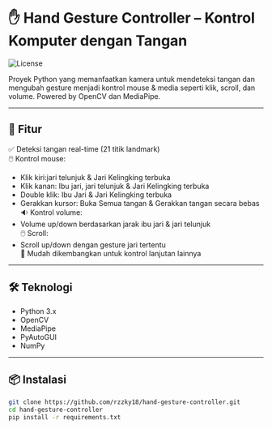 # ✋ Hand Gesture Controller – Kontrol Komputer dengan Tangan
![License](https://img.shields.io/badge/License-Apache%202.0-blue.svg)

Proyek Python yang memanfaatkan kamera untuk mendeteksi tangan dan mengubah gesture menjadi kontrol mouse & media seperti klik, scroll, dan volume. Powered by OpenCV dan MediaPipe.

---

## 🎯 Fitur

✅ Deteksi tangan real-time (21 titik landmark)  
🖱️ Kontrol mouse:
- Klik kiri:jari telunjuk & Jari Kelingking terbuka
- Klik kanan: Ibu jari, jari telunjuk & Jari Kelingking terbuka
- Double klik: Ibu Jari & Jari Kelingking terbuka
- Gerakkan kursor: Buka Semua tangan & Gerakkan tangan secara bebas  
🔉 Kontrol volume:
- Volume up/down berdasarkan jarak ibu jari & jari telunjuk  
🖱️ Scroll:
- Scroll up/down dengan gesture jari tertentu  
🧪 Mudah dikembangkan untuk kontrol lanjutan lainnya

---

## 🛠️ Teknologi

- Python 3.x
- OpenCV
- MediaPipe
- PyAutoGUI
- NumPy

---

## 📦 Instalasi

```bash
git clone https://github.com/rzzky18/hand-gesture-controller.git
cd hand-gesture-controller
pip install -r requirements.txt
